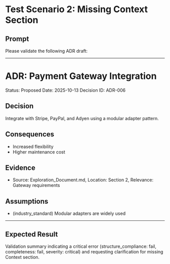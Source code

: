 # Test Scenario 2: Missing Context Section

## Prompt
Please validate the following ADR draft:

---
# ADR: Payment Gateway Integration
Status: Proposed
Date: 2025-10-13
Decision ID: ADR-006

## Decision
Integrate with Stripe, PayPal, and Adyen using a modular adapter pattern.

## Consequences
- Increased flexibility
- Higher maintenance cost

## Evidence
- Source: Exploration_Document.md, Location: Section 2, Relevance: Gateway requirements

## Assumptions
- (industry_standard) Modular adapters are widely used

---

## Expected Result
Validation summary indicating a critical error (structure_compliance: fail, completeness: fail, severity: critical) and requesting clarification for missing Context section.

